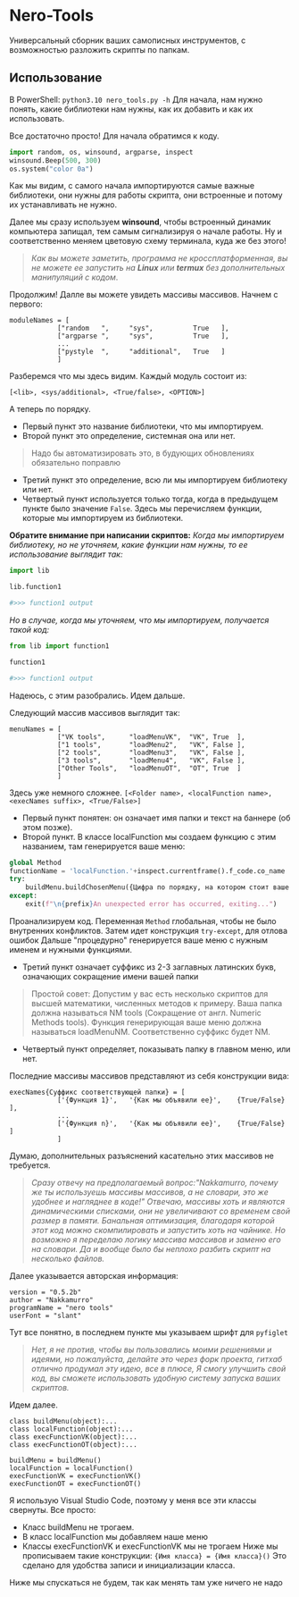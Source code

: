 # Nero-Tools
Универсальный сборник ваших самописных инструментов, с возможностью разложить скрипты по папкам.

## Использование
В PowerShell:
`python3.10 nero_tools.py -h`
Для начала, нам нужно понять, какие библиотеки нам нужны, как их добавить и как их использовать.

Все достаточно просто! Для начала обратимся к коду.

```python
import random, os, winsound, argparse, inspect
winsound.Beep(500, 300)
os.system("color 0a")
```

Как мы видим, с самого начала импортируются самые важные библиотеки, они нужны для работы скрипта, они встроенные и потому их устанавливать не нужно.

Далее мы сразу используем <b>winsound</b>, чтобы встроенный динамик компьютера запищал, тем самым сигнализируя о начале работы. Ну и соответственно меняем цветовую схему терминала, куда же без этого!

><i>Как вы можете заметить, программа не кроссплатформенная, вы не можете ее запустить на <b>Linux</b> или <b>termux</b> без дополнительных манипуляций с кодом</i>.

Продолжим!
Далле вы можете увидеть массивы массивов. Начнем с первого:
```
moduleNames = [
            ["random   ",     "sys",          True   ],
            ["argparse ",     "sys",          True   ],
            ...
            ["pystyle  ",     "additional",   True   ]
            ]
```
Разберемся что мы здесь видим.
Каждый модуль состоит из:

`[<lib>, <sys/additional>, <True/false>, <OPTION>]`

А теперь по порядку. 
- Первый пункт это название библиотеки, что мы импортируем.
- Второй пункт это определение, системная она или нет.
>Надо бы автоматизировать это, в будующих обновлениях обязательно поправлю
- Третий пункт это определение, всю ли мы импортируем библиотеку или нет.
- Четвертый пункт используется только тогда, когда в предыдущем пункте было значение `False`. Здесь мы перечисляем функции, которые мы импортируем из библиотеки.

**Обратите внимание при написании скриптов:** 
<i>Когда мы импортируем библиотеку, но не уточняем, какие функции нам нужны, то ее использование выглядит так:</i>
```python
import lib

lib.function1

#>>> function1 output
```
<i>Но в случае, когда мы уточняем, что мы  импортируем, получается такой код:</i>
```python
from lib import function1

function1

#>>> function1 output
```
Надеюсь, с этим разобрались.
Идем дальше.

Следующий массив массивов выглядит так:
```
menuNames = [
            ["VK tools",      "loadMenuVK",  "VK", True  ],
            ["1 tools",       "loadMenu2",   "VK", False ],
            ["2 tools",       "loadMenu3",   "VK", False ],
            ["3 tools",       "loadMenu4",   "VK", False ],
            ["Other Tools",   "loadMenuOT",  "OT", True  ]
            ]
```
Здесь уже немного сложнее.
`[<Folder name>, <localFunction name>, <execNames suffix>, <True/False>]`
- Первый пункт понятен: он означает имя папки и текст на баннере (об этом позже).
- Второй пункт. В классе localFunction мы создаем функцию с этим названием, там генерируется ваше меню:
```python
global Method
functionName = 'localFunction.'+inspect.currentframe().f_code.co_name
try:  
    buildMenu.buildChosenMenu({Цифра по порядку, на котором стоит ваше меню}, {Массив массивов с функциями для этого меню})
except:
    exit(f"\n{prefix}An unexpected error has occurred, exiting...")
``` 
Проанализируем код.
Переменная `Method` глобальная, чтобы не было внутренних конфликтов.
Затем идет конструкция `try-except`, для отлова ошибок
Дальше "процедурно" генерируется  ваше меню с нужным именем и нужными функциями.
- Третий пункт означает суффикс из 2-3 заглавных латинских букв, означающих сокращение имени вашей папки
>Простой совет: Допустим у вас есть несколько скриптов для высшей математики, численных методов к примеру. Ваша папка должна называться NM tools (Сокращение от англ. Numeric Methods tools). Функция генерирующая ваше меню должна называться loadMenuNM. Соответственно суффикс будет NM.
- Четвертый пункт определяет, показывать папку в главном меню, или нет.

Последние массивы массивов представляют из себя конструкции вида:
```
execNames{Суффикс соответствующей папки} = [
            ['{Функция 1}',   '{Как мы объявили ее}',    {True/False}    ], 
            ...
            ['{Функция n}',   '{Как мы объявили ее}',    {True/False}    ] 
            ]
```
Думаю, дополнительных разъяснений касательно этих массивов не требуется.

><i>Сразу отвечу на предполагаемый вопрос:"Nakkamurro, почему же ты используешь массивы массивов, а не словари, это же удобнее и нагляднее в коде!"
Отвечаю, массивы хоть и являются динамическими списками, они не увеличивают со временем свой размер в памяти. Банальная оптимизация, благодаря которой этот код можно скомпилировать и запустить хоть на чайнике. Но возможно я переделаю логику массива массивов и заменю его на словари. Да и вообще было бы неплохо разбить скрипт на несколько файлов.</i>

Далее указывается авторская информация:
```
version = "0.5.2b"
author = "Nakkamurro"
programName = "nero tools"
userFont = "slant"
``` 
Тут все понятно, в последнем пункте мы указываем шрифт для `pyfiglet`
><i>Нет, я не против, чтобы вы пользовались моими решениями и идеями, но пожалуйста, делайте это через форк проекта, гитхаб отлично продумал эту идею, все в плюсе, Я смогу улучшить свой код, вы сможете использовать удобную систему запуска ваших скриптов.</i>

Идем далее.
```
class buildMenu(object):...
class localFunction(object):...
class execFunctionVK(object):...
class execFunctionOT(object):...

buildMenu = buildMenu()
localFunction = localFunction()
execFunctionVK = execFunctionVK()
execFunctionOT = execFunctionOT()
```
Я использую Visual Studio Code, поэтому у меня все эти классы свернуты.
Все просто:
- Класс buildMenu не трогаем.
- В класс localFunction мы добавляем наше меню
- Классы execFunctionVK и execFunctionVK мы не трогаем
Ниже мы прописываем такие конструкции:
`{Имя класса} = {Имя класса}()`
Это сделано для удобства записи и инициализации класса.

Ниже мы спускаться не будем, так как менять там уже ничего не надо
